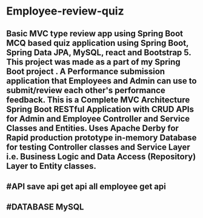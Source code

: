 
# Employee-review-quiz
Basic MVC type review app using Spring Boot
MCQ based quiz application using Spring Boot, Spring Data JPA, MySQL, react and Bootstrap 5. This project was made as a part of my Spring Boot project .
A Performance submission application that Employees and Admin can use to submit/review each other's performance feedback.
This is a Complete MVC Architecture Spring Boot RESTful Application with CRUD APIs for Admin and Employee Controller and Service Classes and Entities. Uses Apache Derby for Rapid production prototype in-memory Database for testing Controller classes and Service Layer i.e. Business Logic and Data Access (Repository) Layer to Entity classes.
-------------------
#API
save api
get api 
all employee get api
-------------
#DATABASE 
MySQL
------------------

